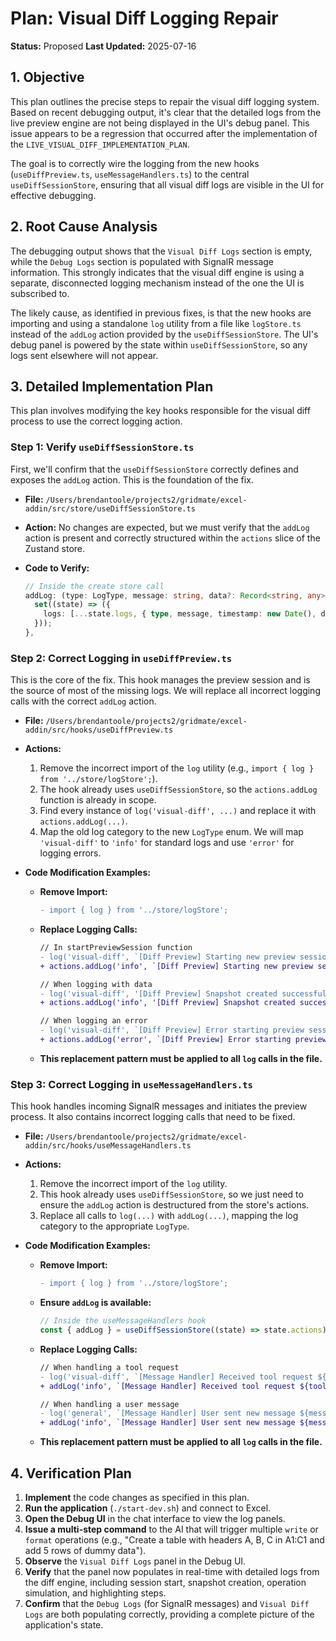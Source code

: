 # Plan: Visual Diff Logging Repair

**Status:** Proposed
**Last Updated:** 2025-07-16

## 1. Objective

This plan outlines the precise steps to repair the visual diff logging system. Based on recent debugging output, it's clear that the detailed logs from the live preview engine are not being displayed in the UI's debug panel. This issue appears to be a regression that occurred after the implementation of the `LIVE_VISUAL_DIFF_IMPLEMENTATION_PLAN`.

The goal is to correctly wire the logging from the new hooks (`useDiffPreview.ts`, `useMessageHandlers.ts`) to the central `useDiffSessionStore`, ensuring that all visual diff logs are visible in the UI for effective debugging.

## 2. Root Cause Analysis

The debugging output shows that the `Visual Diff Logs` section is empty, while the `Debug Logs` section is populated with SignalR message information. This strongly indicates that the visual diff engine is using a separate, disconnected logging mechanism instead of the one the UI is subscribed to.

The likely cause, as identified in previous fixes, is that the new hooks are importing and using a standalone `log` utility from a file like `logStore.ts` instead of the `addLog` action provided by the `useDiffSessionStore`. The UI's debug panel is powered by the state within `useDiffSessionStore`, so any logs sent elsewhere will not appear.

## 3. Detailed Implementation Plan

This plan involves modifying the key hooks responsible for the visual diff process to use the correct logging action.

### Step 1: Verify `useDiffSessionStore.ts`

First, we'll confirm that the `useDiffSessionStore` correctly defines and exposes the `addLog` action. This is the foundation of the fix.

*   **File:** `/Users/brendantoole/projects2/gridmate/excel-addin/src/store/useDiffSessionStore.ts`
*   **Action:** No changes are expected, but we must verify that the `addLog` action is present and correctly structured within the `actions` slice of the Zustand store.

*   **Code to Verify:**
    ```typescript
    // Inside the create store call
    addLog: (type: LogType, message: string, data?: Record<string, any>) => {
      set((state) => ({
        logs: [...state.logs, { type, message, timestamp: new Date(), data }],
      }));
    },
    ```

### Step 2: Correct Logging in `useDiffPreview.ts`

This is the core of the fix. This hook manages the preview session and is the source of most of the missing logs. We will replace all incorrect logging calls with the correct `addLog` action.

*   **File:** `/Users/brendantoole/projects2/gridmate/excel-addin/src/hooks/useDiffPreview.ts`
*   **Actions:**
    1.  Remove the incorrect import of the `log` utility (e.g., `import { log } from '../store/logStore';`).
    2.  The hook already uses `useDiffSessionStore`, so the `actions.addLog` function is already in scope.
    3.  Find every instance of `log('visual-diff', ...)` and replace it with `actions.addLog(...)`.
    4.  Map the old log category to the new `LogType` enum. We will map `'visual-diff'` to `'info'` for standard logs and use `'error'` for logging errors.

*   **Code Modification Examples:**

    *   **Remove Import:**
        ```diff
        - import { log } from '../store/logStore';
        ```

    *   **Replace Logging Calls:**
        ```diff
        // In startPreviewSession function
        - log('visual-diff', `[Diff Preview] Starting new preview session ${sessionId} for message ${messageId}`);
        + actions.addLog('info', `[Diff Preview] Starting new preview session ${sessionId} for message ${messageId}`);

        // When logging with data
        - log('visual-diff', '[Diff Preview] Snapshot created successfully', { cellCount: Object.keys(snapshot.cells || {}).length });
        + actions.addLog('info', '[Diff Preview] Snapshot created successfully', { cellCount: Object.keys(snapshot.cells || {}).length });

        // When logging an error
        - log('visual-diff', `[Diff Preview] Error starting preview session: ${(error as Error).message}`);
        + actions.addLog('error', `[Diff Preview] Error starting preview session: ${(error as Error).message}`);
        ```
    *   **This replacement pattern must be applied to all `log` calls in the file.**

### Step 3: Correct Logging in `useMessageHandlers.ts`

This hook handles incoming SignalR messages and initiates the preview process. It also contains incorrect logging calls that need to be fixed.

*   **File:** `/Users/brendantoole/projects2/gridmate/excel-addin/src/hooks/useMessageHandlers.ts`
*   **Actions:**
    1.  Remove the incorrect import of the `log` utility.
    2.  This hook already uses `useDiffSessionStore`, so we just need to ensure the `addLog` action is destructured from the store's actions.
    3.  Replace all calls to `log(...)` with `addLog(...)`, mapping the log category to the appropriate `LogType`.

*   **Code Modification Examples:**

    *   **Remove Import:**
        ```diff
        - import { log } from '../store/logStore';
        ```

    *   **Ensure `addLog` is available:**
        ```typescript
        // Inside the useMessageHandlers hook
        const { addLog } = useDiffSessionStore((state) => state.actions);
        ```

    *   **Replace Logging Calls:**
        ```diff
        // When handling a tool request
        - log('visual-diff', `[Message Handler] Received tool request ${toolRequest.request_id} (${toolRequest.tool})`, { parameters: toolRequest.parameters });
        + addLog('info', `[Message Handler] Received tool request ${toolRequest.request_id} (${toolRequest.tool})`, { parameters: toolRequest.parameters });

        // When handling a user message
        - log('general', `[Message Handler] User sent new message ${messageId}`);
        + addLog('info', `[Message Handler] User sent new message ${messageId}`);
        ```
    *   **This replacement pattern must be applied to all `log` calls in the file.**

## 4. Verification Plan

1.  **Implement** the code changes as specified in this plan.
2.  **Run the application** (`./start-dev.sh`) and connect to Excel.
3.  **Open the Debug UI** in the chat interface to view the log panels.
4.  **Issue a multi-step command** to the AI that will trigger multiple `write` or `format` operations (e.g., "Create a table with headers A, B, C in A1:C1 and add 5 rows of dummy data").
5.  **Observe** the `Visual Diff Logs` panel in the Debug UI.
6.  **Verify** that the panel now populates in real-time with detailed logs from the diff engine, including session start, snapshot creation, operation simulation, and highlighting steps.
7.  **Confirm** that the `Debug Logs` (for SignalR messages) and `Visual Diff Logs` are both populating correctly, providing a complete picture of the application's state.
